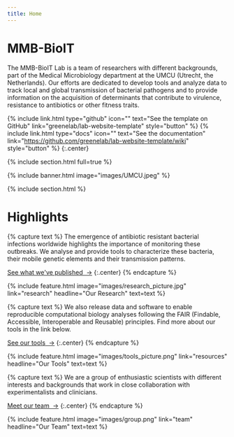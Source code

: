 ```yaml
---
title: Home
---
```


# MMB-BioIT

The MMB-BioIT Lab is a team of researchers with different backgrounds, part of the Medical Microbiology department at the UMCU (Utrecht, the Netherlands). Our efforts are dedicated to develop tools and analyze data to track local and global transmission of bacterial pathogens and to provide information on the acquisition of determinants that contribute to virulence, resistance to antibiotics or other fitness traits.

{%
  include link.html
  type="github"
  icon=""
  text="See the template on GitHub"
  link="greenelab/lab-website-template"
  style="button"
%}
{%
  include link.html
  type="docs"
  icon=""
  text="See the documentation"
  link="https://github.com/greenelab/lab-website-template/wiki"
  style="button"
%}
{:.center}

{% include section.html full=true %}

{% include banner.html image="images/UMCU.jpeg" %}

{% include section.html %}

# Highlights

{% capture text %}
The emergence of antibiotic resistant bacterial infections worldwide highlights the importance of monitoring these outbreaks. We analyse and provide tools to characterize these bacteria, their mobile genetic elements and their transmission patterns.

[See what we've published &nbsp;→](research)
{:.center}
{% endcapture %}

{%
  include feature.html
  image="images/research_picture.jpg"
  link="research"
  headline="Our Research"
  text=text
%}

{% capture text %}
We also release data and software to enable reproducible computational biology analyses following the FAIR (Findable, Accessible, Interoperable and Reusable) principles. Find more about our tools in the link below.

[See our tools &nbsp;→](resources)
{:.center}
{% endcapture %}

{%
  include feature.html
  image="images/tools_picture.png"
  link="resources"
  headline="Our Tools"
  text=text
%}

{% capture text %}
We are a group of enthusiastic scientists with different interests and backgrounds that work in close collaboration with experimentalists and clinicians.

[Meet our team &nbsp;→](team)
{:.center}
{% endcapture %}

{%
  include feature.html
  image="images/group.png"
  link="team"
  headline="Our Team"
  text=text
%}


